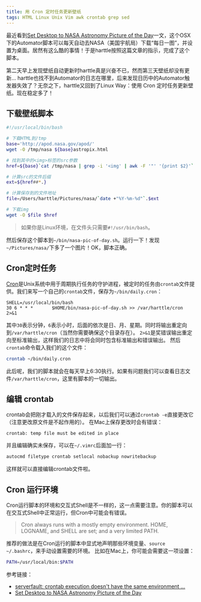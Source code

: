 ```yaml
---
title: 用 Cron 定时任务更新壁纸
tags: HTML Linux Unix Vim awk crontab grep sed
---
```


最近看到[Set Desktop to NASA Astronomy Picture of the Day][nasa-automator]一文，这个OSX下的Automator脚本可以每天自动去NASA（美国宇航局）下载“每日一图”，并设置为桌面。居然有这么酷的事情！于是harttle按照这篇文章的指示，完成了这个脚本。

第二天早上发现壁纸自动更新时harttle真是兴奋不已，然而第三天壁纸却没有更新... harttle也找不到Automator的日志在哪里，后来发现日历中的Automator触发器失效了？无奈之下，harttle又回到了Linux Way：使用 Cron 定时任务更新壁纸。现在稳定多了！

<!--more-->

## 下载壁纸脚本

```bash
#!/usr/local/bin/bash

# 下载HTML到/tmp
base='http://apod.nasa.gov/apod/'
wget -O /tmp/nasa ${base}astropix.html

# 找到其中的<img>标签的src参数
href=${base}`cat /tmp/nasa | grep -i '<img' | awk -F '"' '{print $2}'`

# 计算src的文件后缀
ext=${href##*.}

# 计算保存到的文件地址
file=/Users/harttle/Pictures/nasa/`date +"%Y-%m-%d"`.$ext

# 下载img
wget -O $file $href
```

> 如果你是Linux环境，在文件头只需要`#!/usr/bin/bash`。

然后保存这个脚本到`~/bin/nasa-pic-of-day.sh`。运行一下！发现`~/Pictures/nasa/`下多了一个图片！OK，脚本正确。

## Cron定时任务

[Cron][cron]是Unix系统中用于周期执行任务的守护进程，被定时的任务由`crontab`文件提供。我们来写一个自己的`crontab`文件，保存为`~/bin/daily.cron`：

```
SHELL=/usr/local/bin/bash
30 6 * * *       $HOME/bin/nasa-pic-of-day.sh >> /var/harttle/cron 2>&1
```

其中`30`表示分钟，`6`表示小时，后面的依次是日、月、星期。同时将输出重定向到`/var/harttle/cron`（当然你需要确保这个目录存在）。
`2>&1`是奖错误输出重定向至标准输出，这样我们的日志中将会同时包含标准输出和错误输出。
然后`crontab`命令载入我们的这个文件：

```bash
crontab ~/bin/daily.cron
```

此后呢，我们的脚本就会在每天早上6:30执行。如果有问题我们可以查看日志文件`/var/harttle/cron`，这里有脚本的一切输出。

## 编辑 crontab

crontab会把刚才载入的文件保存起来，以后我们可以通过`crontab -e`直接更改它（注意更改原文件是不起作用的）。
在Mac上保存更改时会有错误：

```
crontab: temp file must be edited in place
```

并且编辑确实未保存，可以在`~/.vimrc`后面加一行：

```bash
autocmd filetype crontab setlocal nobackup nowritebackup
```

这样就可以直接编辑crontab文件啦。

## Cron 运行环境

Cron运行脚本的环境和交互式Shell是不一样的，这一点需要注意。你的脚本可以在交互式Shell中正常运行，但Cron中可能会有错误。

> Cron always runs with a mostly empty environment. HOME, LOGNAME, and SHELL are set; and a very limited PATH.

推荐的做法是在Cron运行的脚本中显式地声明那些环境变量、`source ~/.bashrc`，来手动设置需要的环境。
比如在Mac上，你可能会需要这一项设置：

```bash
PATH=/usr/local/bin:$PATH
```

参考链接：

* [serverfault: crontab execution doesn't have the same environment ...][crontab-stack]
* [Set Desktop to NASA Astronomy Picture of the Day][nasa-automator]

[crontab-stack]: http://serverfault.com/questions/337631/crontab-execution-doesnt-have-the-same-environment-variables-as-executing-user
[nasa-automator]: https://www.macosxautomation.com/automator/apod/index.html
[cron]: https://zh.wikipedia.org/wiki/Cron
